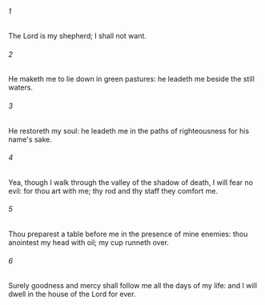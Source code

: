 ###### 1
The Lord is my shepherd; I shall not want.

###### 2
He maketh me to lie down in green pastures: he leadeth me beside the still waters.

###### 3
He restoreth my soul: he leadeth me in the paths of righteousness for his name's sake.

###### 4
Yea, though I walk through the valley of the shadow of death, I will fear no evil: for thou art with me; thy rod and thy staff they comfort me.

###### 5
Thou preparest a table before me in the presence of mine enemies: thou anointest my head with oil; my cup runneth over.

###### 6
Surely goodness and mercy shall follow me all the days of my life: and I will dwell in the house of the Lord for ever.

